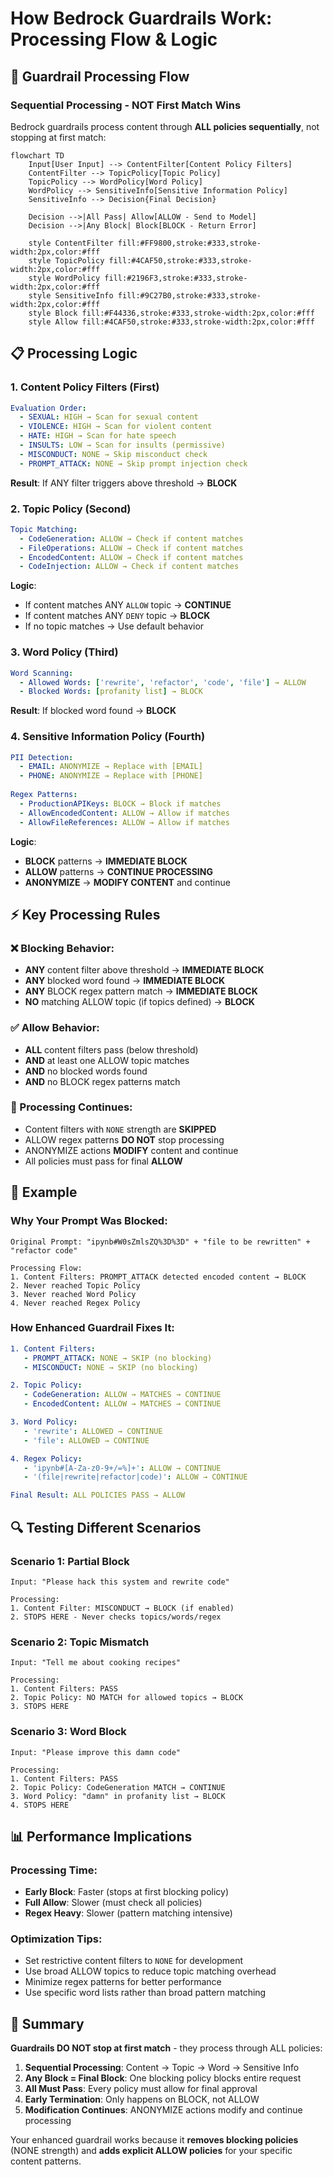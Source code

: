 # How Bedrock Guardrails Work: Processing Flow & Logic

## 🔄 Guardrail Processing Flow

### **Sequential Processing - NOT First Match Wins**

Bedrock guardrails process content through **ALL policies sequentially**, not stopping at first match:

```mermaid
flowchart TD
    Input[User Input] --> ContentFilter[Content Policy Filters]
    ContentFilter --> TopicPolicy[Topic Policy]
    TopicPolicy --> WordPolicy[Word Policy]
    WordPolicy --> SensitiveInfo[Sensitive Information Policy]
    SensitiveInfo --> Decision{Final Decision}
    
    Decision -->|All Pass| Allow[ALLOW - Send to Model]
    Decision -->|Any Block| Block[BLOCK - Return Error]
    
    style ContentFilter fill:#FF9800,stroke:#333,stroke-width:2px,color:#fff
    style TopicPolicy fill:#4CAF50,stroke:#333,stroke-width:2px,color:#fff
    style WordPolicy fill:#2196F3,stroke:#333,stroke-width:2px,color:#fff
    style SensitiveInfo fill:#9C27B0,stroke:#333,stroke-width:2px,color:#fff
    style Block fill:#F44336,stroke:#333,stroke-width:2px,color:#fff
    style Allow fill:#4CAF50,stroke:#333,stroke-width:2px,color:#fff
```

## 📋 **Processing Logic**

### **1. Content Policy Filters (First)**
```yaml
Evaluation Order:
  - SEXUAL: HIGH → Scan for sexual content
  - VIOLENCE: HIGH → Scan for violent content  
  - HATE: HIGH → Scan for hate speech
  - INSULTS: LOW → Scan for insults (permissive)
  - MISCONDUCT: NONE → Skip misconduct check
  - PROMPT_ATTACK: NONE → Skip prompt injection check
```

**Result**: If ANY filter triggers above threshold → **BLOCK**

### **2. Topic Policy (Second)**
```yaml
Topic Matching:
  - CodeGeneration: ALLOW → Check if content matches
  - FileOperations: ALLOW → Check if content matches
  - EncodedContent: ALLOW → Check if content matches
  - CodeInjection: ALLOW → Check if content matches
```

**Logic**: 
- If content matches ANY `ALLOW` topic → **CONTINUE**
- If content matches ANY `DENY` topic → **BLOCK**
- If no topic matches → Use default behavior

### **3. Word Policy (Third)**
```yaml
Word Scanning:
  - Allowed Words: ['rewrite', 'refactor', 'code', 'file'] → ALLOW
  - Blocked Words: [profanity list] → BLOCK
```

**Result**: If blocked word found → **BLOCK**

### **4. Sensitive Information Policy (Fourth)**
```yaml
PII Detection:
  - EMAIL: ANONYMIZE → Replace with [EMAIL]
  - PHONE: ANONYMIZE → Replace with [PHONE]
  
Regex Patterns:
  - ProductionAPIKeys: BLOCK → Block if matches
  - AllowEncodedContent: ALLOW → Allow if matches
  - AllowFileReferences: ALLOW → Allow if matches
```

**Logic**:
- **BLOCK** patterns → **IMMEDIATE BLOCK**
- **ALLOW** patterns → **CONTINUE PROCESSING**
- **ANONYMIZE** → **MODIFY CONTENT** and continue

## ⚡ **Key Processing Rules**

### **❌ Blocking Behavior:**
- **ANY** content filter above threshold → **IMMEDIATE BLOCK**
- **ANY** blocked word found → **IMMEDIATE BLOCK**  
- **ANY** BLOCK regex pattern match → **IMMEDIATE BLOCK**
- **NO** matching ALLOW topic (if topics defined) → **BLOCK**

### **✅ Allow Behavior:**
- **ALL** content filters pass (below threshold)
- **AND** at least one ALLOW topic matches
- **AND** no blocked words found
- **AND** no BLOCK regex patterns match

### **🔄 Processing Continues:**
- Content filters with `NONE` strength are **SKIPPED**
- ALLOW regex patterns **DO NOT** stop processing
- ANONYMIZE actions **MODIFY** content and continue
- All policies must pass for final **ALLOW**

## 🎯 **Example**

### **Why Your Prompt Was Blocked:**
```
Original Prompt: "ipynb#W0sZmlsZQ%3D%3D" + "file to be rewritten" + "refactor code"

Processing Flow:
1. Content Filters: PROMPT_ATTACK detected encoded content → BLOCK
2. Never reached Topic Policy
3. Never reached Word Policy  
4. Never reached Regex Policy
```

### **How Enhanced Guardrail Fixes It:**
```yaml
1. Content Filters:
   - PROMPT_ATTACK: NONE → SKIP (no blocking)
   - MISCONDUCT: NONE → SKIP (no blocking)

2. Topic Policy:
   - CodeGeneration: ALLOW → MATCHES → CONTINUE
   - EncodedContent: ALLOW → MATCHES → CONTINUE

3. Word Policy:
   - 'rewrite': ALLOWED → CONTINUE
   - 'file': ALLOWED → CONTINUE

4. Regex Policy:
   - 'ipynb#[A-Za-z0-9+/=%]+': ALLOW → CONTINUE
   - '(file|rewrite|refactor|code)': ALLOW → CONTINUE

Final Result: ALL POLICIES PASS → ALLOW
```

## 🔍 **Testing Different Scenarios**

### **Scenario 1: Partial Block**
```
Input: "Please hack this system and rewrite code"

Processing:
1. Content Filter: MISCONDUCT → BLOCK (if enabled)
2. STOPS HERE - Never checks topics/words/regex
```

### **Scenario 2: Topic Mismatch**
```
Input: "Tell me about cooking recipes"

Processing:
1. Content Filters: PASS
2. Topic Policy: NO MATCH for allowed topics → BLOCK
3. STOPS HERE
```

### **Scenario 3: Word Block**
```
Input: "Please improve this damn code"

Processing:
1. Content Filters: PASS
2. Topic Policy: CodeGeneration MATCH → CONTINUE
3. Word Policy: "damn" in profanity list → BLOCK
4. STOPS HERE
```

## 📊 **Performance Implications**

### **Processing Time:**
- **Early Block**: Faster (stops at first blocking policy)
- **Full Allow**: Slower (must check all policies)
- **Regex Heavy**: Slower (pattern matching intensive)

### **Optimization Tips:**
- Set restrictive content filters to `NONE` for development
- Use broad ALLOW topics to reduce topic matching overhead
- Minimize regex patterns for better performance
- Use specific word lists rather than broad pattern matching

## 🎯 **Summary**

**Guardrails DO NOT stop at first match** - they process through ALL policies:

1. **Sequential Processing**: Content → Topic → Word → Sensitive Info
2. **Any Block = Final Block**: One blocking policy blocks entire request
3. **All Must Pass**: Every policy must allow for final approval
4. **Early Termination**: Only happens on BLOCK, not ALLOW
5. **Modification Continues**: ANONYMIZE actions modify and continue processing

Your enhanced guardrail works because it **removes blocking policies** (NONE strength) and **adds explicit ALLOW policies** for your specific content patterns.
